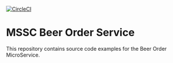 [![CircleCI](https://circleci.com/gh/chrisdoberman/mssc-beer-order-service/tree/my-working-branch.svg?style=svg)](https://circleci.com/gh/chrisdoberman/mssc-beer-order-service/tree/my-working-branch)

# MSSC Beer Order Service

This repository contains source code examples for the Beer Order MicroService.